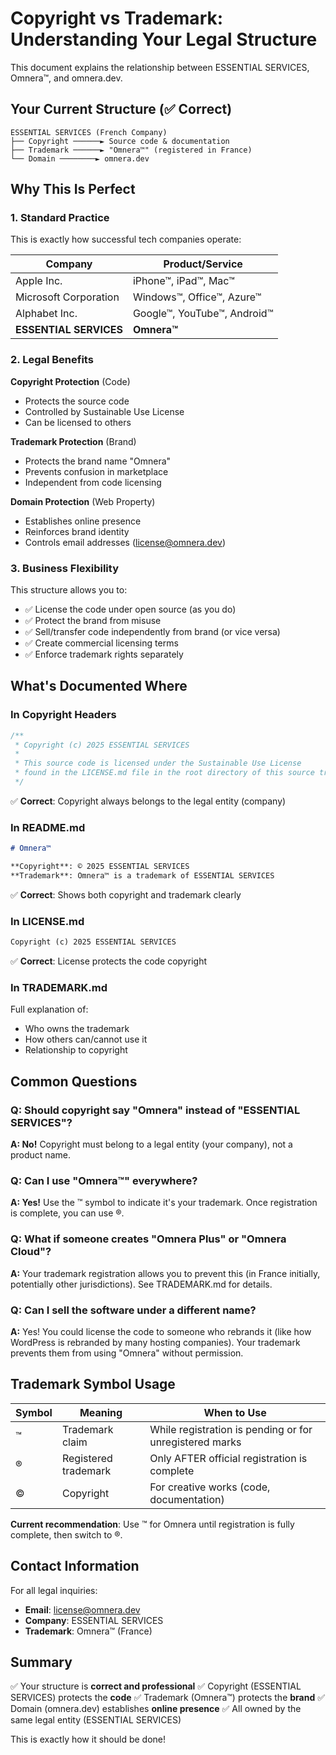 # Copyright vs Trademark: Understanding Your Legal Structure

This document explains the relationship between ESSENTIAL SERVICES, Omnera™, and omnera.dev.

## Your Current Structure (✅ Correct)

```
ESSENTIAL SERVICES (French Company)
├── Copyright ──────► Source code & documentation
├── Trademark ──────► "Omnera™" (registered in France)
└── Domain ────────► omnera.dev
```

## Why This Is Perfect

### 1. **Standard Practice**

This is exactly how successful tech companies operate:

| Company                | Product/Service                |
| ---------------------- | ------------------------------ |
| Apple Inc.             | iPhone™, iPad™, Mac™        |
| Microsoft Corporation  | Windows™, Office™, Azure™   |
| Alphabet Inc.          | Google™, YouTube™, Android™ |
| **ESSENTIAL SERVICES** | **Omnera™**                   |

### 2. **Legal Benefits**

**Copyright Protection** (Code)

- Protects the source code
- Controlled by Sustainable Use License
- Can be licensed to others

**Trademark Protection** (Brand)

- Protects the brand name "Omnera"
- Prevents confusion in marketplace
- Independent from code licensing

**Domain Protection** (Web Property)

- Establishes online presence
- Reinforces brand identity
- Controls email addresses (license@omnera.dev)

### 3. **Business Flexibility**

This structure allows you to:

- ✅ License the code under open source (as you do)
- ✅ Protect the brand from misuse
- ✅ Sell/transfer code independently from brand (or vice versa)
- ✅ Create commercial licensing terms
- ✅ Enforce trademark rights separately

## What's Documented Where

### In Copyright Headers

```typescript
/**
 * Copyright (c) 2025 ESSENTIAL SERVICES
 *
 * This source code is licensed under the Sustainable Use License
 * found in the LICENSE.md file in the root directory of this source tree.
 */
```

✅ **Correct**: Copyright always belongs to the legal entity (company)

### In README.md

```markdown
# Omnera™

**Copyright**: © 2025 ESSENTIAL SERVICES
**Trademark**: Omnera™ is a trademark of ESSENTIAL SERVICES
```

✅ **Correct**: Shows both copyright and trademark clearly

### In LICENSE.md

```markdown
Copyright (c) 2025 ESSENTIAL SERVICES
```

✅ **Correct**: License protects the code copyright

### In TRADEMARK.md

Full explanation of:

- Who owns the trademark
- How others can/cannot use it
- Relationship to copyright

## Common Questions

### Q: Should copyright say "Omnera" instead of "ESSENTIAL SERVICES"?

**A: No!** Copyright must belong to a legal entity (your company), not a product name.

### Q: Can I use "Omnera™" everywhere?

**A: Yes!** Use the ™ symbol to indicate it's your trademark. Once registration is complete, you can use ®.

### Q: What if someone creates "Omnera Plus" or "Omnera Cloud"?

**A:** Your trademark registration allows you to prevent this (in France initially, potentially other jurisdictions). See TRADEMARK.md for details.

### Q: Can I sell the software under a different name?

**A:** Yes! You could license the code to someone who rebrands it (like how WordPress is rebranded by many hosting companies). Your trademark prevents them from using "Omnera" without permission.

## Trademark Symbol Usage

| Symbol | Meaning              | When to Use                                             |
| ------ | -------------------- | ------------------------------------------------------- |
| ™     | Trademark claim      | While registration is pending or for unregistered marks |
| ®     | Registered trademark | Only AFTER official registration is complete            |
| ©     | Copyright            | For creative works (code, documentation)                |

**Current recommendation**: Use ™ for Omnera until registration is fully complete, then switch to ®.

## Contact Information

For all legal inquiries:

- **Email**: license@omnera.dev
- **Company**: ESSENTIAL SERVICES
- **Trademark**: Omnera™ (France)

## Summary

✅ Your structure is **correct and professional**
✅ Copyright (ESSENTIAL SERVICES) protects the **code**
✅ Trademark (Omnera™) protects the **brand**
✅ Domain (omnera.dev) establishes **online presence**
✅ All owned by the same legal entity (ESSENTIAL SERVICES)

This is exactly how it should be done!
